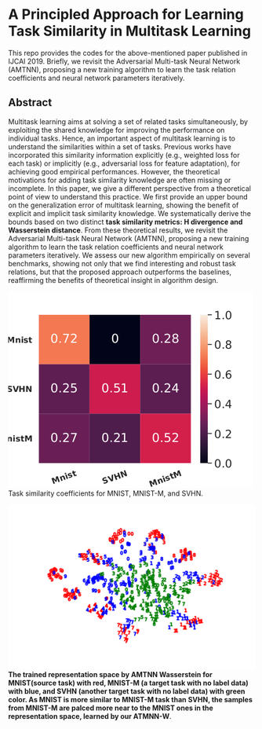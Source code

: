 # A Principled Approach for Learning Task Similarity in Multitask Learning
This repo provides the codes for the above-mentioned paper published in IJCAI 2019. Briefly, we revisit the Adversarial Multi-task Neural Network (AMTNN), proposing a new training algorithm to learn the task relation coefficients and neural network parameters iteratively.

## Abstract
Multitask learning aims at solving a set of related tasks simultaneously, by exploiting the shared knowledge for improving the performance on individual tasks. Hence, an important aspect of multitask learning is to understand the similarities within a set of tasks. Previous works have incorporated this similarity information explicitly (e.g., weighted loss for each task) or implicitly (e.g., adversarial loss for feature adaptation), for achieving good empirical performances. However, the theoretical motivations for adding task similarity knowledge are often missing or incomplete. In this paper, we give a different perspective from a theoretical point of view to understand this practice. We first provide an upper bound on the generalization error of multitask learning, showing the benefit of explicit and implicit task similarity knowledge. We systematically derive the bounds based on two distinct **task similarity metrics: H divergence and Wasserstein distance**. From these theoretical results, we revisit the Adversarial Multi-task Neural Network (AMTNN), proposing a new training algorithm to learn the task relation coefficients and neural network parameters iteratively. We assess our new algorithm empirically on several benchmarks, showing not only that we find interesting and robust task relations, but that the proposed approach outperforms the baselines, reaffirming the benefits of theoretical insight in algorithm design.



<img src="./wass_8k.png">Task similarity coefficients for MNIST, MNIST-M, and SVHN. </img>


<img src="./tsne_hmnist_all.png"> **The trained representation space by AMTNN Wasserstein
for MNIST(source task) with red, MNIST-M (a target task with no label data) with blue, and SVHN (another target task with no label data) with green color. As MNIST is more similar to MNIST-M task than SVHN, the samples from MNIST-M are palced more near to the MNIST ones in the representation space, learned by our ATMNN-W**.</img>

